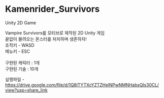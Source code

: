 # Kamenrider_Survivors
Unity 2D Game

Vampire Survivors를 모티브로 제작된 2D Unity 게임<br>
끝없이 몰려오는 몬스터를 처치하며 생존하자!<br>
조작키 - WASD<br>
메뉴키 - ESC<br>
<br>
구현된 캐릭터 : 1개<br>
구현된 기술 : 10개<br>

실행파일 - https://drive.google.com/file/d/1Q8ITYTXcYZTZHelNPwNMNHabsQIs30CL/view?usp=share_link
